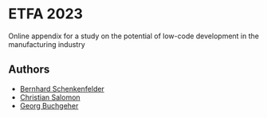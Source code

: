 # ETFA 2023
Online appendix for a study on the potential of low-code development in the manufacturing industry

## Authors
- [Bernhard Schenkenfelder](https://github.com/bernland)
- [Christian Salomon]()
- [Georg Buchgeher]()
